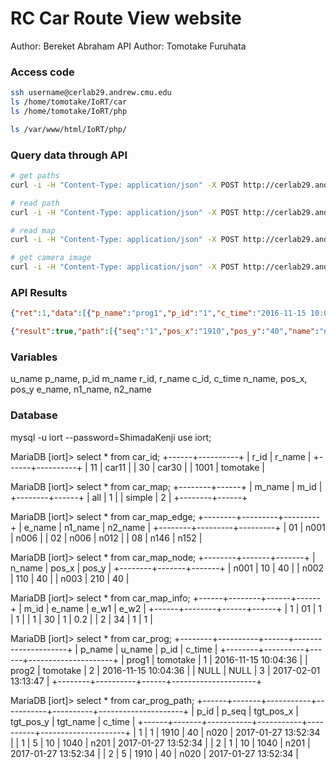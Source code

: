 # RC Car Route View website
Author: Bereket Abraham
API Author: Tomotake Furuhata

### Access code
```bash
ssh username@cerlab29.andrew.cmu.edu
ls /home/tomotake/IoRT/car
ls /home/tomotake/IoRT/php

ls /var/www/html/IoRT/php/
```

### Query data through API
```bash
# get paths
curl -i -H "Content-Type: application/json" -X POST http://cerlab29.andrew.cmu.edu/IoRT/php/car_r.php --data '{"u_name":"tomotake"}'

# read path
curl -i -H "Content-Type: application/json" -X POST http://cerlab29.andrew.cmu.edu/IoRT/php/car_path_r.php --data '{"u_name":"tomotake", "p_name":"prog1"}'

# read map
curl -i -H "Content-Type: application/json" -X POST http://cerlab29.andrew.cmu.edu/IoRT/php/car_map_r.php --data '{}'

# get camera image
curl -i -H "Content-Type: application/json" -X POST http://cerlab29.andrew.cmu.edu/IoRT/php/car_camera_map_r.php --data '{"c_id":1}'
```

### API Results
```json
{"ret":1,"data":[{"p_name":"prog1","p_id":"1","c_time":"2016-11-15 10:04:36"},{"p_name":"prog2","p_id":"2","c_time":"2016-11-15 10:04:36"}]}

{"result":true,"path":[{"seq":"1","pos_x":"1910","pos_y":"40","name":"n020"},{"seq":"2","pos_x":"1110","pos_y":"240","name":"n052"},{"seq":"3","pos_x":"510","pos_y":"240","name":"n046"},{"seq":"4","pos_x":"10","pos_y":"740","name":"n141"},{"seq":"5","pos_x":"10","pos_y":"1040","name":"n201"}]}
```

### Variables
u_name
p_name, p_id
m_name
r_id, r_name
c_id, c_time
n_name, pos_x, pos_y
e_name, n1_name, n2_name

### Database
mysql -u iort --password=ShimadaKenji
use iort;

MariaDB [iort]> select * from car_id;
+------+----------+
| r_id | r_name   |
+------+----------+
|   11 | car11    |
|   30 | car30    |
| 1001 | tomotake |

MariaDB [iort]> select * from car_map;
+--------+------+
| m_name | m_id |
+--------+------+
| all    |    1 |
| simple |    2 |
+--------+------+

MariaDB [iort]> select * from car_map_edge;
+--------+---------+---------+
| e_name | n1_name | n2_name |
+--------+---------+---------+
| 01     | n001    | n006    |
| 02     | n006    | n012    |
| 08     | n146    | n152    |

MariaDB [iort]> select * from car_map_node;
+--------+-------+-------+
| n_name | pos_x | pos_y |
+--------+-------+-------+
| n001   |    10 |    40 |
| n002   |   110 |    40 |
| n003   |   210 |    40 |

MariaDB [iort]> select * from car_map_info;
+------+--------+------+------+
| m_id | e_name | e_w1 | e_w2 |
+------+--------+------+------+
| 1    | 01     |    1 |    1 |
| 1    | 30     |    1 |  0.2 |
| 2    | 34     |    1 |    1 |

MariaDB [iort]> select * from car_prog;
+--------+----------+------+---------------------+
| p_name | u_name   | p_id | c_time              |
+--------+----------+------+---------------------+
| prog1  | tomotake |    1 | 2016-11-15 10:04:36 |
| prog2  | tomotake |    2 | 2016-11-15 10:04:36 |
| NULL   | NULL     |    3 | 2017-02-01 13:13:47 |
+--------+----------+------+---------------------+

MariaDB [iort]> select * from car_prog_path;
+------+-------+-----------+-----------+----------+---------------------+
| p_id | p_seq | tgt_pos_x | tgt_pos_y | tgt_name | c_time              |
+------+-------+-----------+-----------+----------+---------------------+
|    1 |     1 |      1910 |        40 | n020     | 2017-01-27 13:52:34 |
|    1 |     5 |        10 |      1040 | n201     | 2017-01-27 13:52:34 |
|    2 |     1 |        10 |      1040 | n201     | 2017-01-27 13:52:34 |
|    2 |     5 |      1910 |        40 | n020     | 2017-01-27 13:52:34 |

